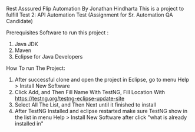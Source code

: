 Rest Asssured Flip Automation By Jonathan Hindharta
This is a project to fulfill Test 2: API Automation Test (Assignment for Sr. Automation QA Candidate)

Prerequisites Software to run this project :
1. Java JDK
2. Maven
3. Eclipse for Java Developers

How To run The Project:
1. After successful clone and open the project in Eclipse, go to menu Help > Install New Software
2. Click Add, and Then Fill Name With TestNG, Fill Location With https://testng.org/testng-eclipse-update-site
3. Select All The List, and Then Next until it finished to install
4. After TestNG Installed and eclipse restarted make sure TestNG show in the list in menu Help > Install New Software after click "what is already installed in"

